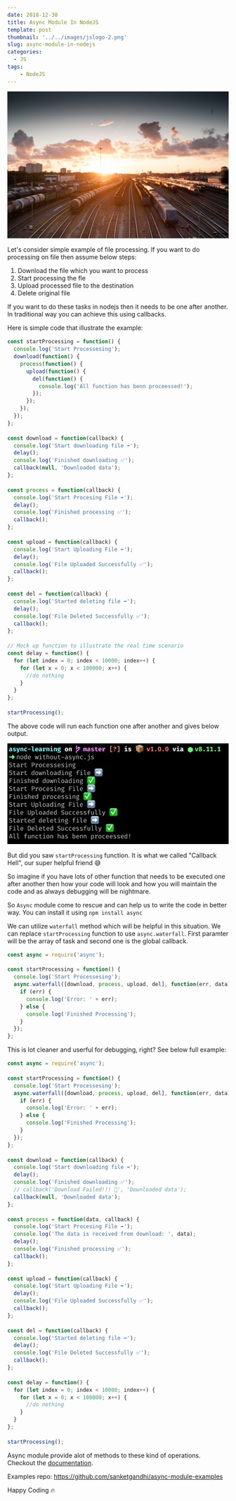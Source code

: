 ```yaml
---
date: 2018-12-30
title: Async Module In NodeJS
template: post
thumbnail: '../../images/jslogo-2.png'
slug: async-module-in-nodejs
categories:
  - JS
tags:
    - NodeJS
---
```


![](./Async.jpg)

Let's consider simple example of file processing. If you want to do processing
on file then assume below steps:

1.  Download the file which you want to process
2.  Start processing the fle
3.  Upload processed file to the destination
4.  Delete original file

If you want to do these tasks in nodejs then it needs to be one after another. In traditional way you can achieve this using callbacks.

Here is simple code that illustrate the example:

```javascript
const startProcessing = function() {
  console.log('Start Processesing');
  download(function() {
    process(function() {
      upload(function() {
        del(function() {
          console.log('All function has benn proceessed!');
        });
      });
    });
  });
};

const download = function(callback) {
  console.log('Start downloading file ➡️');
  delay();
  console.log('Finished downloading ✅');
  callback(null, 'Downloaded data');
};

const process = function(callback) {
  console.log('Start Procesing File ➡️');
  delay();
  console.log('Finished processing ✅');
  callback();
};

const upload = function(callback) {
  console.log('Start Uploading File ➡️');
  delay();
  console.log('File Uploaded Successfully ✅');
  callback();
};

const del = function(callback) {
  console.log('Started deleting file ➡️');
  delay();
  console.log('File Deleted Successfully ✅');
  callback();
};

// Mock up function to illustrate the real time scenario
const delay = function() {
  for (let index = 0; index < 10000; index++) {
    for (let x = 0; x < 100000; x++) {
      //do nothing
    }
  }
};

startProcessing();
```

The above code will run each function one after another and gives below output.

![Output](Output-1.png)

But did you saw `startProcessing` function. It is what we called "Callback Hell", our super helpful friend 😅

So imagine if you have lots of other function that needs to be executed one after another then how your code will look and how you will maintain the code and as always debugging will be nightmare.

So `Async` module come to rescue and can help us to write the code in better way. You can install it using `npm install async`

We can utilize `waterfall` method which will be helpful in this situation. We can replace `startProcessing` function to use `async.waterfall`. First paramter will be the array of task and second one is the global callback.

```javascript
const async = require('async');

const startProcessing = function() {
  console.log('Start Processesing');
  async.waterfall([download, process, upload, del], function(err, data) {
    if (err) {
      console.log('Error: ' + err);
    } else {
      console.log('Finished Processing');
    }
  });
};
```

This is lot cleaner and userful for debugging, right? See below full example:

```javascript
const async = require('async');

const startProcessing = function() {
  console.log('Start Processesing');
  async.waterfall([download, process, upload, del], function(err, data) {
    if (err) {
      console.log('Error: ' + err);
    } else {
      console.log('Finished Processing');
    }
  });
};

const download = function(callback) {
  console.log('Start downloading file ➡️');
  delay();
  console.log('Finished downloading ✅');
  // callback('Download Failed!!! 🐛', 'Downloaded data');
  callback(null, 'Downloaded data');
};

const process = function(data, callback) {
  console.log('Start Procesing File ➡️');
  console.log('The data is received from download: ', data);
  delay();
  console.log('Finished processing ✅');
  callback();
};

const upload = function(callback) {
  console.log('Start Uploading File ➡️');
  delay();
  console.log('File Uploaded Successfully ✅');
  callback();
};

const del = function(callback) {
  console.log('Started deleting file ➡️');
  delay();
  console.log('File Deleted Successfully ✅');
  callback();
};

const delay = function() {
  for (let index = 0; index < 10000; index++) {
    for (let x = 0; x < 100000; x++) {
      //do nothing
    }
  }
};

startProcessing();
```

Async module provide alot of methods to these kind of operations. Checkout the [documentation](http://caolan.github.io/async/).

Examples repo: https://github.com/sanketgandhi/async-module-examples

Happy Coding 🔥
